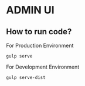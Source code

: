 # ADMIN UI

## How to run code?

For Production Environment

```
gulp serve

```

For Development Environment

```
gulp serve-dist

```